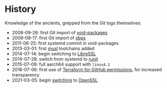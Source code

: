 # History

Knowledge of the ancients, grepped from the Git logs themselves:

- 2008-09-26: first Git import of
   [void-packages](https://github.com/void-linux/void-packages)
- 2009-08-17: first Git import of [xbps](https://github.com/void-linux/xbps)
- 2011-06-25: first systemd commit in void-packages
- 2013-03-01: first [musl](https://musl.libc.org/) toolchains added
- 2014-07-14: begin switching to [LibreSSL](https://www.libressl.org/)
- 2014-07-28: switch from systemd to [runit](http://smarden.org/runit/)
- 2015-07-09: full aarch64 support with `linux4.1`
- 2018-07-06: first use of [Terraform for GitHub
   permissions](https://github.com/void-linux/void-infrastructure/tree/master/terraform),
   for increased transparency
- 2021-03-05: begin
   [switching](https://github.com/void-linux/void-packages/commit/d90dba0ae27c4bb22cbb1722f70e4ed6d599e473)
   to [OpenSSL](https://www.openssl.org/)
